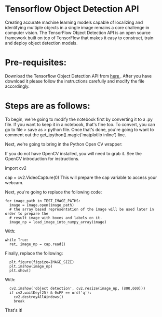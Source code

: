 
# Tensorflow Object Detection API
Creating accurate machine learning models capable of localizing and identifying
multiple objects in a single image remains a core challenge in computer vision.
The TensorFlow Object Detection API is an open source framework built on top of
TensorFlow that makes it easy to construct, train and deploy object detection
models.  

# Pre-requisites:
Download the Tensorflow Object Detection API from <a href="https://github.com/tensorflow/models/tree/master/research/object_detection"> here </a>.
After you have download it please follow the instructions carefully and modify the file accordingly.

# Steps are as follows:
To begin, we're going to modify the notebook first by converting it to a .py file. If you want to keep it in a notebook, that's fine too. 
To convert, you can go to file > save as > python file. Once that's done, you're going to want to comment out the get_ipython().magic('matplotlib inline') line.

Next, we're going to bring in the Python Open CV wrapper:

If you do not have OpenCV installed, you will need to grab it. See the OpenCV introduction for instructions.

import cv2

cap = cv2.VideoCapture(0)
This will prepare the cap variable to access your webcam.

Next, you're going to replace the following code:

    for image_path in TEST_IMAGE_PATHS:
      image = Image.open(image_path)
      # the array based representation of the image will be used later in order to prepare the
      # result image with boxes and labels on it.
      image_np = load_image_into_numpy_array(image)
With:

    while True:
      ret, image_np = cap.read()
Finally, replace the following:

      plt.figure(figsize=IMAGE_SIZE)
      plt.imshow(image_np)
      plt.show()
With:

      cv2.imshow('object detection', cv2.resize(image_np, (800,600)))
      if cv2.waitKey(25) & 0xFF == ord('q'):
        cv2.destroyAllWindows()
        break

		
That's it! 